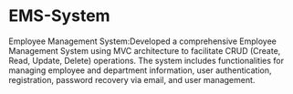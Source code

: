 # EMS-System
Employee Management System:Developed a comprehensive Employee Management System using MVC architecture to facilitate CRUD (Create, Read, Update, Delete) operations. The system includes functionalities for managing employee and department information, user authentication, registration, password recovery via email, and user management.
